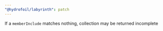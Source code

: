 ```yaml
---
"@hydrofoil/labyrinth": patch
---
```


If a `memberInclude` matches nothing, collection may be returned incomplete
